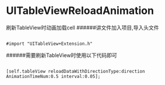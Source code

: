 # UITableViewReloadAnimation
刷新TableView时动画加载cell
######讲文件加入项目,导入头文件
<pre><code>
#import "UITableView+Extension.h"
</code></pre>

######需要刷新TableView时使用以下代码即可
<pre><code>
[self.tableView reloadDataWithDirectionType:direction AnimationTimeNum:0.5 interval:0.05];
</code></pre>

